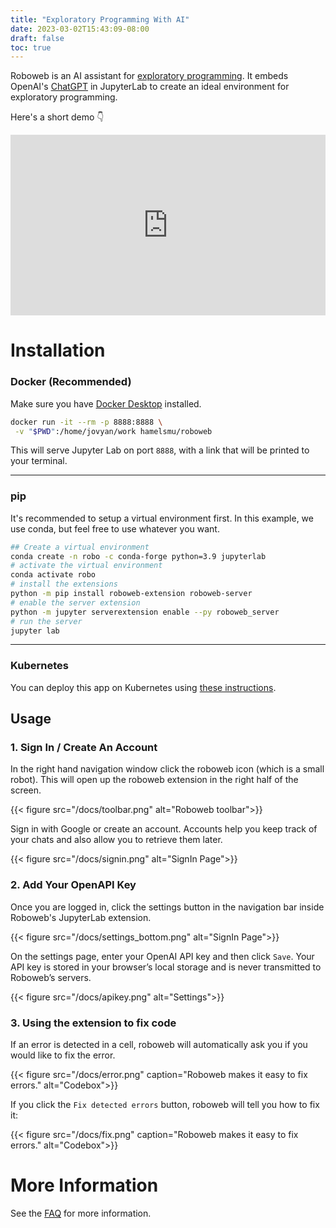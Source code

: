 ```yaml
---
title: "Exploratory Programming With AI"
date: 2023-03-02T15:43:09-08:00
draft: false
toc: true
---
```


Roboweb is an AI assistant for [exploratory programming](https://en.wikipedia.org/wiki/Exploratory_programming). It embeds OpenAI's [ChatGPT](https://chat.gpt.ai/)
in JupyterLab to create an ideal environment for exploratory programming.

Here's a short demo 👇

<div style="position: relative; padding-bottom: 57.324840764331206%; height: 0;"><iframe src="https://www.loom.com/embed/5ab26344119440a5b70ce4094827d9e3" frameborder="0" webkitallowfullscreen mozallowfullscreen allowfullscreen style="position: absolute; top: 0; left: 0; width: 100%; height: 100%;"></iframe></div>

<div style="text-align: left">

# Installation

### Docker (Recommended)

Make sure you have [Docker Desktop](https://www.docker.com/products/docker-desktop/) installed.

```bash
docker run -it --rm -p 8888:8888 \
 -v "$PWD":/home/jovyan/work hamelsmu/roboweb
```

This will serve Jupyter Lab on port `8888`, with a link that will be printed to your terminal.

---

### pip

It's recommended to setup a virtual environment first.  In this example, we use conda, but feel free to use whatever you want.

```bash
## Create a virtual environment
conda create -n robo -c conda-forge python=3.9 jupyterlab
# activate the virtual environment
conda activate robo
# install the extensions
python -m pip install roboweb-extension roboweb-server
# enable the server extension
python -m jupyter serverextension enable --py roboweb_server
# run the server
jupyter lab
```

---

### Kubernetes

You can deploy this app on Kubernetes using [these instructions](docs/k8s).


## Usage


### 1. Sign In / Create An Account

In the right hand navigation window click the roboweb icon (which is a small robot). This will open up the roboweb extension in the right half of the screen.

{{< figure src="/docs/toolbar.png" alt="Roboweb toolbar">}}

Sign in with Google or create an account.  Accounts help you keep track of your chats and also allow you to retrieve them later.

{{< figure src="/docs/signin.png" alt="SignIn Page">}}

### 2. Add Your OpenAPI Key

Once you are logged in, click the settings button in the navigation bar inside Roboweb's JupyterLab extension.

{{< figure src="/docs/settings_bottom.png" alt="SignIn Page">}}

On the settings page, enter your OpenAI API key and then click `Save`.  Your API key is stored in your browser’s local storage and is never transmitted to Roboweb’s servers.

{{< figure src="/docs/apikey.png" alt="Settings">}}


### 3. Using the extension to fix code

If an error is detected in a cell, roboweb will automatically ask you if you would like to fix the error.

{{< figure src="/docs/error.png" caption="Roboweb makes it easy to fix errors." alt="Codebox">}}

If you click the `Fix detected errors` button, roboweb will tell you how to fix it:

{{< figure src="/docs/fix.png" caption="Roboweb makes it easy to fix errors." alt="Codebox">}}

# More Information

See the [FAQ](/faq) for more information.


</div>